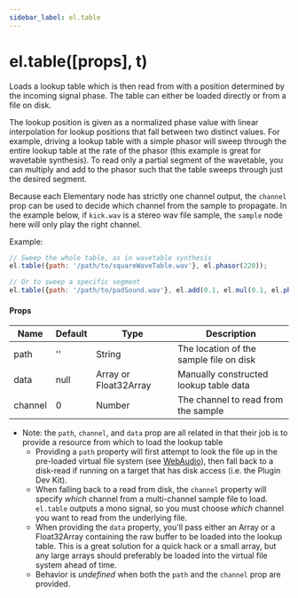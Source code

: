 ```yaml
---
sidebar_label: el.table
---
```


# el.table([props], t)

Loads a lookup table which is then read from with a position determined by the
incoming signal phase. The table can either be loaded directly or from a file on disk.

The lookup position is given as a normalized phase value with linear interpolation for
lookup positions that fall between two distinct values. For example, driving
a lookup table with a simple phasor will sweep through the entire lookup table at
the rate of the phasor (this example is great for wavetable synthesis). To read
only a partial segment of the wavetable, you can multiply and add to the phasor such
that the table sweeps through just the desired segment.

Because each Elementary node has strictly one channel output, the `channel` prop
can be used to decide which channel from the sample to propagate. In the example
below, if `kick.wav` is a stereo wav file sample, the `sample` node here will only
play the right channel.

Example:
```js
// Sweep the whole table, as in wavetable synthesis
el.table({path: '/path/to/squareWaveTable.wav'}, el.phasor(220));

// Or to sweep a specific segment
el.table({path: '/path/to/padSound.wav'}, el.add(0.1, el.mul(0.1, el.phasor(1))));
```

#### Props

| Name     | Default  | Type                   | Description                                   |
| -------- | -------- | ---------------------- | --------------------------------------------- |
| path     | ''       | String                 | The location of the sample file on disk       |
| data     | null     | Array or Float32Array  | Manually constructed lookup table data        |
| channel  | 0        | Number                 | The channel to read from the sample           |

* Note: the `path`, `channel`, and `data` prop are all related in that their job is to provide a resource from which to
  load the lookup table
    * Providing a `path` property will first attempt to look the file up in the pre-loaded virtual file
      system (see [WebAudio](../../targets/WebAudio.md)), then fall back to a disk-read if running on a target that has disk access (i.e. the Plugin Dev Kit).
    * When falling back to a read from disk, the `channel` property will specify _which_ channel from a multi-channel sample file
      to load. `el.table` outputs a mono signal, so you must choose _which_ channel you want to read from the underlying file.
    * When providing the `data` property, you'll pass either an Array or a Float32Array containing the raw buffer to be loaded
      into the lookup table. This is a great solution for a quick hack or a small array, but any large arrays should preferably be loaded
      into the virtual file system ahead of time.
    * Behavior is _undefined_ when both the `path` and the `channel` prop are provided.

